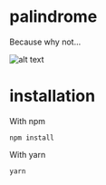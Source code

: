 # palindrome

Because why not...

![alt text](https://jaimelesmots.com/wp-content/uploads/2020/07/chevreau-biquet-e1594299178974-300x207.jpg)

# installation

With npm

```
npm install
```

With yarn

```
yarn
```
